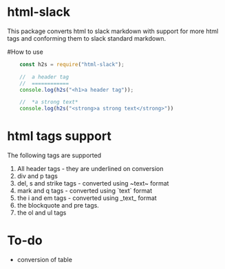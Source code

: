 # html-slack
This package converts html to slack markdown with support for more html tags and conforming them to slack standard markdown.

#How to use
```js
    const h2s = require("html-slack");

    //  a header tag
    //  ============
    console.log(h2s("<h1>a header tag"));

    //  *a strong text*
    console.log(h2s("<strong>a strong text</strong>"))
```

# html tags support
The following tags are supported
1. All header tags - they are underlined on conversion
2. div and p tags 
3. del, s  and strike tags - converted using ~text~ format
4. mark and q tags - converted using \`text\` format
5. the i and em tags - converted using \_text\_ format
6. the blockquote and pre tags.
7. the ol and ul tags

# To-do
- conversion of table